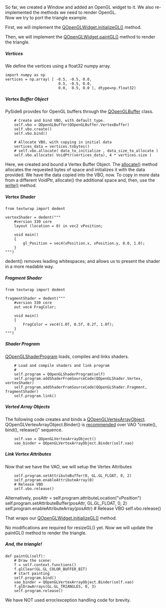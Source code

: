So far, we created a Window and added an OpenGL widget to it. We also re-implemented the methods we need to render OpenGL. <br>
Now we try to port the triangle example.<br>

First, we will implement the [QOpenGLWidget.initializeGL()](https://doc.qt.io/qtforpython-6/PySide6/QtOpenGLWidgets/QOpenGLWidget.html?highlight=openglwidget#PySide6.QtOpenGLWidgets.PySide6.QtOpenGLWidgets.QOpenGLWidget.initializeGL) method.

Then, we will implement the [QOpenGLWidget.paintGL()](https://doc.qt.io/qtforpython-6/PySide6/QtOpenGLWidgets/QOpenGLWidget.html?highlight=openglwidget#PySide6.QtOpenGLWidgets.PySide6.QtOpenGLWidgets.QOpenGLWidget.paintGL) method to render the triangle.

##### Vertices
We define the vertices using a float32 numpy array.<br>

    import numpy as np
    vertices = np.array( [ -0.5, -0.5, 0.0,
                            0.5, -0.5, 0.0,
                            0.0,  0.5, 0.0 ], dtype=np.float32) 
                            
##### Vertex Buffer Object
PySide6 provides for OpenGL buffers through the [QOpenGLBuffer](https://doc.qt.io/qtforpython-6/PySide6/QtOpenGL/QOpenGLBuffer.html) class.

        # Create and bind VBO, with default type.
        self.vbo = QOpenGLBuffer(QOpenGLBuffer.VertexBuffer)
        self.vbo.create()
        self.vbo.bind()
        
        # Allocate VBO, with copying in initial data
        vertices_data = vertices.tobytes()
        # self.vbo.allocate( data_to_initialize , data_size_to_allocate )
        self.vbo.allocate( VoidPtr(vertices_data), 4 * vertices.size )

Here, we created and bound a Vertex Buffer Object. The [allocate()](https://doc.qt.io/qtforpython-6/PySide6/QtOpenGL/QOpenGLBuffer.html#PySide6.QtOpenGL.PySide6.QtOpenGL.QOpenGLBuffer.allocate) method allocates the requested bytes of space and initializes it with the data provided. We have the data copied into the VBO, now. To copy in more data from a different VoidPtr, allocate() the additional space and, then,  use the [write()](https://doc.qt.io/qtforpython-6/PySide6/QtOpenGL/QOpenGLBuffer.html#PySide6.QtOpenGL.PySide6.QtOpenGL.QOpenGLBuffer.write) method.

##### Vertex Shader

    from textwrap import dedent

    vertexShader = dedent("""
        #version 330 core
        layout (location = 0) in vec2 vPosition;
        
        void main()
        {
            gl_Position = vec4(vPosition.x, vPosition.y, 0.0, 1.0);
        }
    """)

dedent() removes leading whitespaces; and allows us to present the shader in a more readable way.

##### Fragment Shader
    from textwrap import dedent

    fragmentShader = dedent("""
        #version 330 core
        out vec4 FragColor;
        
        void main()
        {
            FragColor = vec4(1.0f, 0.5f, 0.2f, 1.0f);
        } 
    """)

##### Shader Program
[QOpenGLShaderProgram](https://doc.qt.io/qtforpython-6/PySide6/QtOpenGL/QOpenGLShaderProgram.html?highlight=qopenglshaderprogram) loads, compiles and links shaders.

        # Load and compile shaders and link program
        #
        self.program = QOpenGLShaderProgram(self)
        self.program.addShaderFromSourceCode(QOpenGLShader.Vertex, vertexShader)
        self.program.addShaderFromSourceCode(QOpenGLShader.Fragment, fragmentShader)
        self.program.link()

##### Verted Array Objects
The following code creates and binds a [QOpenGLVertexArrayObject](https://doc.qt.io/qtforpython-6/PySide6/QtOpenGL/QOpenGLVertexArrayObject.html). QOpenGLVertexArrayObject.Binder() is [recommended](https://doc.qt.io/qtforpython-6/PySide6/QtOpenGL/Binder.html) over VAO "create(), bind(), release()" sequence.

        self.vao = QOpenGLVertexArrayObject()
        vao_binder = QOpenGLVertexArrayObject.Binder(self.vao)
        
##### Link Vertex Attributes
Now that we have the VAO, we will setup the Vertex Attributes

        self.program.setAttributeBuffer(0, GL.GL_FLOAT, 0, 2)
        self.program.enableAttributeArray(0)
        # Release VBO
        self.vbo.release()

Alternatively,
        posAttr = self.program.attributeLocation("vPosition")
        self.program.setAttributeBuffer(posAttr, GL.GL_FLOAT, 0, 2)
        self.program.enableAttributeArray(posAttr)
        # Release VBO
        self.vbo.release()

That wraps our [QOpenGLWidget.initializeGL()](https://doc.qt.io/qtforpython-6/PySide6/QtOpenGLWidgets/QOpenGLWidget.html?highlight=openglwidget#PySide6.QtOpenGLWidgets.PySide6.QtOpenGLWidgets.QOpenGLWidget.initializeGL) method.

No modifications are required for resizeGL() yet.
Now we will update the paintGL() method to render the triangle.

##### And, the triangle!

    def paintGL(self):
        # Draw the scene:
        f = self.context.functions()
        f.glClear(GL.GL_COLOR_BUFFER_BIT)
        # start painting
        self.program.bind()
        vao_binder = QOpenGLVertexArrayObject.Binder(self.vao)
        f.glDrawArrays(GL.GL_TRIANGLES, 0, 3)
        self.program.release()


We have NOT used error/exception handling code for brevity.
